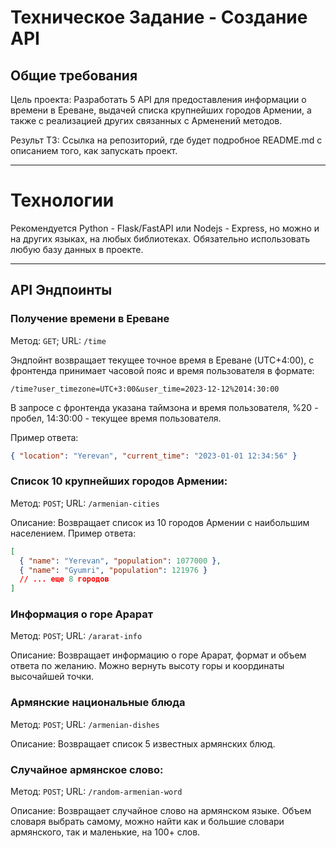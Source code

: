 # Техническое Задание - Создание API

## Общие требования

Цель проекта: Разработать 5 API для предоставления информации о времени в Ереване, выдачей списка крупнейших городов Армении, а также с реализацией других связанных с Арменений методов.

Результ ТЗ: Ссылка на репозиторий, где будет подробное README.md с описанием того, как запускать проект.

---

# Технологии

Рекомендуется Python - Flask/FastAPI или Nodejs - Express, но можно и на других языках, на любых библиотеках. Обязательно использовать любую базу данных в проекте.

---

## API Эндпоинты

### Получение времени в Ереване

Метод: `GET`; URL: `/time`

Эндпойнт возвращает текущее точное время в Ереване (UTC+4:00), с фронтенда принимает часовой пояс и время пользователя в формате:

`/time?user_timezone=UTC+3:00&user_time=2023-12-12%2014:30:00`

В запросе с фронтенда указана таймзона и время пользователя, %20 - пробел, 14:30:00 - текущее время пользователя.

Пример ответа:

```json
{ "location": "Yerevan", "current_time": "2023-01-01 12:34:56" }
```

### Список 10 крупнейших городов Армении:

Метод: `POST`; URL: `/armenian-cities`

Описание: Возвращает список из 10 городов Армении с наибольшим населением.
Пример ответа:

```json
[
  { "name": "Yerevan", "population": 1077000 },
  { "name": "Gyumri", "population": 121976 }
  // ... еще 8 городов
]
```

### Информация о горе Арарат

Метод: `POST`; URL: `/ararat-info`

Описание: Возвращает информацию о горе Арарат, формат и объем ответа по желанию. Можно вернуть высоту горы и координаты высочайшей точки.

### Армянские национальные блюда

Метод: `POST`; URL: `/armenian-dishes`

Описание: Возвращает список 5 известных армянских блюд.

### Случайное армянское слово:

Метод: `POST`; URL: `/random-armenian-word`

Описание: Возвращает случайное слово на армянском языке. Объем словаря выбрать самому, можно найти как и большие словари армянского, так и маленькие, на 100+ слов.
